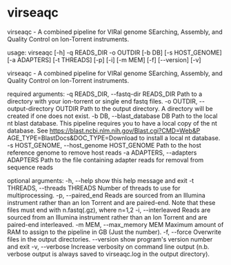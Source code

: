 # virseaqc
virseaqc - A combined pipeline for VIRal genome SEarching, Assembly, and Quality Control on Ion-Torrent instruments.

usage: virseaqc [-h] -q READS_DIR -o OUTDIR [-b DB] [-s HOST_GENOME]
                [-a ADAPTERS] [-t THREADS] [-p] [-i] [-m MEM] [-f] [--version]
                [-v]

virseaqc - A combined pipeline for VIRal genome SEarching, Assembly, and
Quality Control on Ion-Torrent instruments.

required arguments:
  -q READS_DIR, --fastq-dir READS_DIR
                        Path to a directory with your ion-torrent or single
                        end fastq files.
  -o OUTDIR, --output-directory OUTDIR
                        Path to the output directory. A directory will be
                        created if one does not exist.
  -b DB, --blast_database DB
                        Path to the local nt blast database. This pipeline
                        requires you to have a local copy of the nt database.
                        See https://blast.ncbi.nlm.nih.gov/Blast.cgi?CMD=Web&P
                        AGE_TYPE=BlastDocs&DOC_TYPE=Download to install a
                        local nt database.
  -s HOST_GENOME, --host_genome HOST_GENOME
                        Path to the host reference genome to remove host reads
  -a ADAPTERS, --adapters ADAPTERS
                        Path to the file containing adapter reads for removal
                        from sequence reads

optional arguments:
  -h, --help            show this help message and exit
  -t THREADS, --threads THREADS
                        Number of threads to use for multiprocessing.
  -p, --paired_end      Reads are sourced from an Illumina instrument rather
                        than an Ion Torrent and are paired-end. Note that
                        these files must end with n.fastq(.gz), where n=1,2
  -i, --interleaved     Reads are sourced from an Illumina instrument rather
                        than an Ion Torrent and are paired-end interleaved.
  -m MEM, --max_memory MEM
                        Maximum amount of RAM to assign to the pipeline in GB
                        (Just the number).
  -f, --force           Overwrite files in the output directories.
  --version             show program's version number and exit
  -v, --verbose         Increase verbosity on command line output (n.b.
                        verbose output is always saved to virseaqc.log in the
                        output directory).
